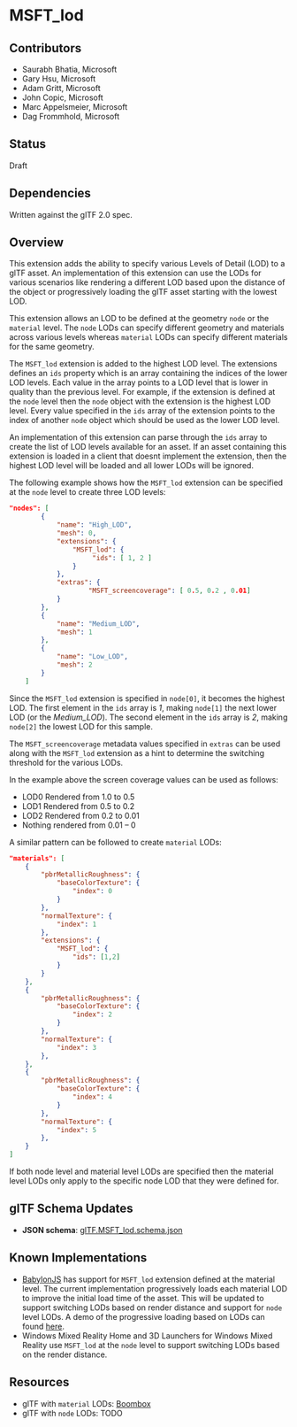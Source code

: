 # MSFT\_lod 

## Contributors

* Saurabh Bhatia, Microsoft
* Gary Hsu, Microsoft
* Adam Gritt, Microsoft
* John Copic, Microsoft 
* Marc Appelsmeier, Microsoft
* Dag Frommhold, Microsoft 

## Status

Draft

## Dependencies

Written against the glTF 2.0 spec.

## Overview

This extension adds the ability to specify various Levels of Detail (LOD) to a glTF asset. An implementation of this extension can use the LODs for various scenarios like rendering a different LOD based upon the distance of the object or progressively loading the glTF asset starting with the lowest LOD. 

This extension allows an LOD to be defined at the geometry `node` or the `material` level. The `node` LODs can specify different geometry and materials across various levels whereas `material` LODs can specify different materials for the same geometry. 

The `MSFT_lod` extension is added to the highest LOD level. The extensions defines an `ids` property which is an array containing the indices of the lower LOD levels. Each value in the array points to a LOD level that is lower in quality than the previous level. For example, if the extension is defined at the `node` level then the `node` object with the extension is the highest LOD level. Every value specified in the `ids` array of the extension points to the index of another `node` object which should be used as the lower LOD level. 

An implementation of this extension can parse through the `ids` array to create the list of LOD levels available for an asset. If an asset containing this extension is loaded in a client that doesnt implement the extension, then the highest LOD level will be loaded and all lower LODs will be ignored. 

The following example shows how the `MSFT_lod` extension can be specified at the `node` level to create three LOD levels:
```json
"nodes": [
        {
            "name": "High_LOD",
            "mesh": 0,
            "extensions": {
                "MSFT_lod": {
                     "ids": [ 1, 2 ]
                }
            },
            "extras": {
                    "MSFT_screencoverage": [ 0.5, 0.2 , 0.01]
            }
        },
        {
            "name": "Medium_LOD",
            "mesh": 1
        },
        {
            "name": "Low_LOD",
            "mesh": 2
        }
    ]
 ```
 Since the `MSFT_lod` extension is specified in `node[0]`, it becomes the highest LOD. The first element in the `ids` array is *1*, making `node[1]` the next lower LOD (or the *Medium_LOD*). The second element in the `ids` array is *2*, making `node[2]` the lowest LOD for this sample. 

The `MSFT_screencoverage` metadata values specified in `extras` can be used along with the `MSFT_lod` extension as a hint to determine the switching threshold for the various LODs.

In the example above the screen coverage values can be used as follows:

- LOD0 Rendered from 1.0 to 0.5
- LOD1 Rendered from 0.5 to 0.2
- LOD2 Rendered from 0.2 to 0.01
- Nothing rendered from 0.01 – 0

A similar pattern can be followed to create `material` LODs: 
```json
"materials": [
    {
        "pbrMetallicRoughness": {
            "baseColorTexture": {
                "index": 0
            }
        },
        "normalTexture": {
            "index": 1
        },
        "extensions": {
            "MSFT_lod": {
                "ids": [1,2]
            }
        }
    },
    {
        "pbrMetallicRoughness": {
            "baseColorTexture": {
                "index": 2
            }
        },
        "normalTexture": {
            "index": 3
        },
    },
    {
        "pbrMetallicRoughness": {
            "baseColorTexture": {
                "index": 4
            }
        },
        "normalTexture": {
            "index": 5
        },         
    }
]
```
If both node level and material level LODs are specified then the material level LODs only apply to the specific node LOD that they were defined for. 

## glTF Schema Updates

* **JSON schema**: [glTF.MSFT_lod.schema.json](schema/glTF.MSFT_lod.schema.json)

## Known Implementations

* [BabylonJS](https://github.com/BabylonJS/Babylon.js/tree/master/loaders/src/glTF) has support for `MSFT_lod` extension defined at the material level. The current implementation progressively loads each material LOD to improve the initial load time of the asset. This will be updated to support switching LODs based on render distance and support for `node` level LODs. A demo of the progressive loading based on LODs can found [here](https://sbtron.github.io/BabylonJS-glTFLoader/?model=BoomBoxLOD). 
* Windows Mixed Reality Home and 3D Launchers for Windows Mixed Reality use `MSFT_lod` at the `node` level to support switching LODs based on the render distance.

## Resources

* glTF with `material` LODs: [Boombox](examples/material/Boombox/Boombox.gltf)
* glTF with `node` LODs: TODO


